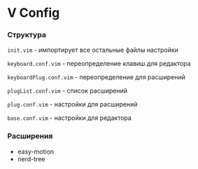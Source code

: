 # V Config
### Структура
```init.vim``` - импортирует все остальные файлы настройки

```keyboard.conf.vim``` - переопределение клавиш для редактора

```keyboardPlug.conf.vim``` - переопределение для расширений

```plugList.conf.vim``` - список расширений

```plug.conf.vim``` - настройки для расширений

```base.conf.vim``` - настройки для редактора

### Расширения
- easy-motion
- nerd-tree

